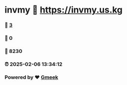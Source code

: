 # invmy :link: https://invmy.us.kg 
### :page_facing_up: [3](https://invmy.us.kg/tag.html) 
### :speech_balloon: 0 
### :hibiscus: 8230 
### :alarm_clock: 2025-02-06 13:34:12 
### Powered by :heart: [Gmeek](https://github.com/Meekdai/Gmeek)
